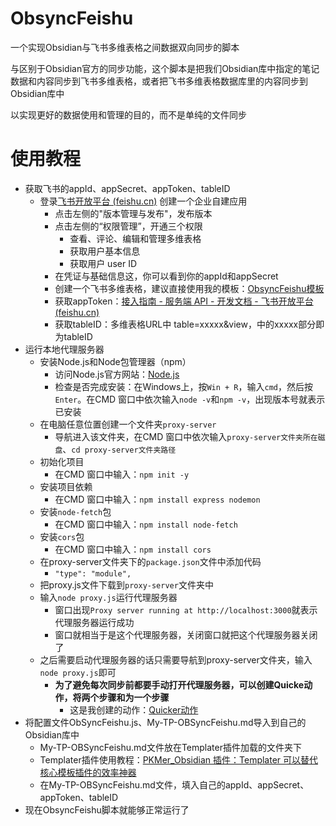 # ObsyncFeishu
一个实现Obsidian与飞书多维表格之间数据双向同步的脚本

与区别于Obsidian官方的同步功能，这个脚本是把我们Obsidian库中指定的笔记数据和内容同步到飞书多维表格，或者把飞书多维表格数据库里的内容同步到Obsidian库中

以实现更好的数据使用和管理的目的，而不是单纯的文件同步

# 使用教程
- 获取飞书的appId、appSecret、appToken、tableID
	- 登录[飞书开放平台 (feishu.cn)](https://open.feishu.cn/app/) 创建一个企业自建应用
		- 点击左侧的"版本管理与发布"，发布版本
		- 点击左侧的“权限管理”，开通三个权限
			- 查看、评论、编辑和管理多维表格
			- 获取用户基本信息
			- 获取用户 user ID
		- 在凭证与基础信息这，你可以看到你的appId和appSecret
		- 创建一个飞书多维表格，建议直接使用我的模板：[ObsyncFeishu模板](https://q2ssq80kzt.feishu.cn/base/Y4JcbyaqmawV8tsJ4h2c6Kp5nkf?from=from_copylink)
		- 获取appToken：[接入指南 - 服务端 API - 开发文档 - 飞书开放平台 (feishu.cn)](https://open.feishu.cn/document/server-docs/docs/bitable-v1/notification)
		- 获取tableID：多维表格URL中 table=xxxxx&view，中的xxxxx部分即为tableID
- 运行本地代理服务器
	- 安装Node.js和Node包管理器（npm）
		- 访问Node.js官方网站：[Node.js](https://nodejs.org/)
		- 检查是否完成安装：在Windows上，按`Win + R`，输入`cmd`，然后按`Enter`。在CMD 窗口中依次输入`node -v`和`npm -v`，出现版本号就表示已安装
	- 在电脑任意位置创建一个文件夹`proxy-server`
		- 导航进入该文件夹，在CMD 窗口中依次输入`proxy-server文件夹所在磁盘`、`cd proxy-server文件夹路径`
	- 初始化项目
		- 在CMD 窗口中输入：`npm init -y`
	- 安装项目依赖
		- 在CMD 窗口中输入：`npm install express nodemon`
	- 安装`node-fetch`包
		- 在CMD 窗口中输入：`npm install node-fetch`
	- 安装`cors`包
		- 在CMD 窗口中输入：`npm install cors`
	- 在proxy-server文件夹下的`package.json`文件中添加代码
		- `"type": "module",`
	- 把proxy.js文件下载到`proxy-server`文件夹中
	- 输入`node proxy.js`运行代理服务器
		- 窗口出现`Proxy server running at http://localhost:3000`就表示代理服务器运行成功
		- 窗口就相当于是这个代理服务器，关闭窗口就把这个代理服务器关闭了
	- 之后需要启动代理服务器的话只需要导航到proxy-server文件夹，输入`node proxy.js`即可
		- **为了避免每次同步前都要手动打开代理服务器，可以创建Quicke动作，将两个步骤和为一个步骤**
			- 这是我创建的动作：[Quicker动作](https://getquicker.net/Sharedaction?code=9fd4c11f-480f-459f-b932-08dc83042634)
- 将配置文件ObSyncFeishu.js、My-TP-OBSyncFeishu.md导入到自己的Obsidian库中
	- My-TP-OBSyncFeishu.md文件放在Templater插件加载的文件夹下
	- Templater插件使用教程：[PKMer_Obsidian 插件：Templater 可以替代核心模板插件的效率神器](https://pkmer.cn/Pkmer-Docs/10-obsidian/obsidian%E7%A4%BE%E5%8C%BA%E6%8F%92%E4%BB%B6/templater/templater-obsidian/)
	- 在My-TP-OBSyncFeishu.md文件，填入自己的appId、appSecret、appToken、tableID
- 现在ObsyncFeishu脚本就能够正常运行了
